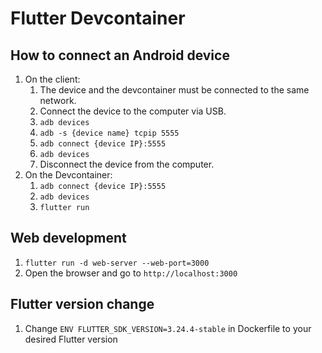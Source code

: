 # Flutter Devcontainer

## How to connect an Android device

1. On the client:
    1. The device and the devcontainer must be connected to the same network.
    2. Connect the device to the computer via USB.
    2. `adb devices`
    3. `adb -s {device name} tcpip 5555`
    4. `adb connect {device IP}:5555`
    5. `adb devices`
    6. Disconnect the device from the computer.
2. On the Devcontainer:
    1. `adb connect {device IP}:5555`
    2. `adb devices`
    3. `flutter run`

## Web development

1. `flutter run -d web-server --web-port=3000`
2. Open the browser and go to `http://localhost:3000`

## Flutter version change

1. Change `ENV FLUTTER_SDK_VERSION=3.24.4-stable` in Dockerfile to your desired Flutter version
